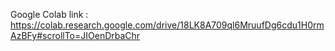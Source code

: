 Google  Colab link : https://colab.research.google.com/drive/18LK8A709ql6MruufDg6cdu1H0rmAzBFy#scrollTo=JIOenDrbaChr
